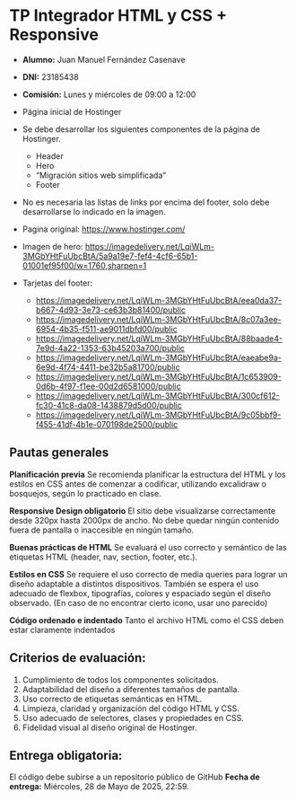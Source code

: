 # TP Integrador HTML y CSS + Responsive

- **Alumno:** Juan Manuel Fernández Casenave
- **DNI:** 23185438
- **Comisión:** Lunes y miércoles de 09:00 a 12:00

- Página inicial de Hostinger
- Se debe desarrollar los siguientes componentes de la página de Hostinger.
  - Header
  - Hero
  - “Migración sitios web simplificada” 
  - Footer 
- No es necesaria las listas de links por encima del footer, solo debe desarrollarse lo indicado en la imagen.
- Pagina original: https://www.hostinger.com/
- Imagen de hero: https://imagedelivery.net/LqiWLm-3MGbYHtFuUbcBtA/5a9a19e7-fef4-4cf6-65b1-01001ef95f00/w=1760,sharpen=1
- Tarjetas del footer:
  - https://imagedelivery.net/LqiWLm-3MGbYHtFuUbcBtA/eea0da37-b667-4d93-3e73-ce63b3b81400/public
  - https://imagedelivery.net/LqiWLm-3MGbYHtFuUbcBtA/8c07a3ee-6954-4b35-f511-ae9011dbfd00/public
  - https://imagedelivery.net/LqiWLm-3MGbYHtFuUbcBtA/88baade4-7e9d-4a22-1353-63b45203a700/public
  - https://imagedelivery.net/LqiWLm-3MGbYHtFuUbcBtA/eaeabe9a-6e9d-4f74-4411-be32b5a81700/public
  - https://imagedelivery.net/LqiWLm-3MGbYHtFuUbcBtA/1c653909-0d6b-4f97-f1ee-00d2d6581000/public
  - https://imagedelivery.net/LqiWLm-3MGbYHtFuUbcBtA/300cf612-fc30-41c8-da08-1438879d5d00/public
  - https://imagedelivery.net/LqiWLm-3MGbYHtFuUbcBtA/9c05bbf9-f455-41df-4b1e-070198de2500/public

## Pautas generales

**Planificación previa**
Se recomienda planificar la estructura del HTML y los estilos en CSS antes de comenzar a codificar, utilizando excalidraw o bosquejos, según lo practicado en clase.

**Responsive Design obligatorio**
El sitio debe visualizarse correctamente desde 320px hasta 2000px de ancho. No debe quedar ningún contenido fuera de pantalla o inaccesible en ningún tamaño.

**Buenas prácticas de HTML**
Se evaluará el uso correcto y semántico de las etiquetas HTML (header, nav, section, footer, etc.).

**Estilos en CSS**
Se requiere el uso correcto de media queries para lograr un diseño adaptable a distintos dispositivos. También se espera el uso adecuado de flexbox, tipografías, colores y espaciado según el diseño observado.
(En caso de no encontrar cierto icono, usar uno parecido)

**Código ordenado e indentado**
Tanto el archivo HTML como el CSS deben estar claramente indentados

## Criterios de evaluación:

1. Cumplimiento de todos los componentes solicitados.
2. Adaptabilidad del diseño a diferentes tamaños de pantalla.
3. Uso correcto de etiquetas semánticas en HTML.
4. Limpieza, claridad y organización del código HTML y CSS.
5. Uso adecuado de selectores, clases y propiedades en CSS.
6. Fidelidad visual al diseño original de Hostinger.

## Entrega obligatoria:

El código debe subirse a un repositorio público de GitHub
**Fecha de entrega:** Miércoles, 28 de Mayo de 2025, 22:59.